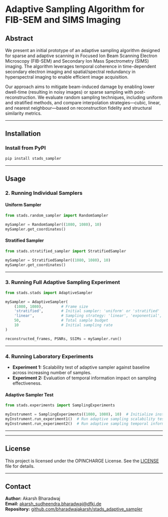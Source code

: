# Adaptive Sampling Algorithm for FIB-SEM and SIMS Imaging

## Abstract

We present an initial prototype of an adaptive sampling algorithm designed for sparse and adaptive scanning in Focused Ion Beam Scanning Electron Microscopy (FIB-SEM) and Secondary Ion Mass Spectrometry (SIMS) imaging. The algorithm leverages temporal coherence in time-dependent secondary electron imaging and spatial/spectral redundancy in hyperspectral imaging to enable efficient image acquisition.

Our approach aims to mitigate beam-induced damage by enabling lower dwell-time (resulting in noisy images) or sparse sampling with post-reconstruction. We evaluate random sampling techniques, including uniform and stratified methods, and compare interpolation strategies—cubic, linear, and nearest neighbour—based on reconstruction fidelity and structural similarity metrics.

---

## Installation

### Install from PyPI

```bash
pip install stads_sampler
```

---

## Usage

### 2. Running Individual Samplers

#### Uniform Sampler

```python
from stads.random_sampler import RandomSampler

mySampler = RandomSampler((1080, 1080), 10)
mySampler.get_coordinates()
```

#### Stratified Sampler

```python
from stads.stratified_sampler import StratifiedSampler

mySampler = StratifiedSampler((1080, 1080), 10)
mySampler.get_coordinates()
```

---

### 3. Running Full Adaptive Sampling Experiment

```python
from stads.stads import AdaptiveSampler

mySampler = AdaptiveSampler(
    (1080, 1080),        # Frame size
    'stratified',        # Initial sampler: 'uniform' or 'stratified'
    'linear',            # Sampling strategy: 'linear', 'exponential', etc.
    50,                  # Total sample budget
    10                   # Initial sampling rate
)

reconstructed_frames, PSNRs, SSIMs = mySampler.run()
```

---

### 4. Running Laboratory Experiments

- **Experiment 1:** Scalability test of adaptive sampler against baseline across increasing number of samples.
- **Experiment 2:** Evaluation of temporal information impact on sampling effectiveness.


#### Adaptive Sampler Test

```python
from stads.experiments import SamplingExperiments

myInstrument = SamplingExperiments((1080, 1080), 10)  # Initialize instrument
myInstrument.run_experiment1()  # Run adaptive sampling scalability test
myInstrument.run_experiment2()  # Run adaptive sampling temporal information effect
```

---

---

## License

This project is licensed under the OPINCHARGE License. See the [LICENSE](LICENSE) file for details.

---

## Contact

**Author:** Akarsh Bharadwaj  
**Email:** akarsh_sudheendra.bharadwaj@dfki.de  
**Repository:** [github.com/bharadwajakarsh/stads_adaptive_sampler](https://github.com/bharadwajakarsh/stads_adaptive_sampler)

